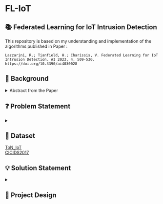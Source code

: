 # FL-IoT
## 📚 Federated Learning for IoT Intrusion Detection

This repository is based on my understanding and implementation of the algorithms published in Paper : 

`Lazzarini, R.; Tianfield, H.; Charissis, V. Federated Learning for IoT Intrusion Detection. AI 2023, 4, 509-530. https://doi.org/10.3390/ai4030028`

## 🔨 Background
<details>
<summary>
Abstract from the Paper
</summary>
<br>
The number of Internet of Things (IoT) devices has increased considerably in the past few
years, resulting in a large growth of cyber attacks on IoT infrastructure. As part of a defense in depth
approach to cybersecurity, intrusion detection systems (IDSs) have acquired a key role in attempting
to detect malicious activities efficiently. Most modern approaches to IDS in IoT are based on machine
learning (ML) techniques. The majority of these are centralized, which implies the sharing of data
from source devices to a central server for classification. This presents potentially crucial issues
related to privacy of user data as well as challenges in data transfers due to their volumes. In this
article, we evaluate the use of federated learning (FL) as a method to implement intrusion detection in
IoT environments. FL is an alternative, distributed method to centralized ML models, which has seen
a surge of interest in IoT intrusion detection recently. In our implementation, we evaluate FL using a
shallow artificial neural network (ANN) as the shared model and federated averaging (FedAvg) as
the aggregation algorithm. The experiments are completed on the ToN_IoT and CICIDS2017 datasets
in binary and multiclass classification. Classification is performed by the distributed devices using
their own data. No sharing of data occurs among participants, maintaining data privacy. When
compared against a centralized approach, results have shown that a collaborative FL IDS can be an
efficient alternative, in terms of accuracy, precision, recall and F1-score, making it a viable option as
an IoT IDS. Additionally, with these results as baseline, we have evaluated alternative aggregation
algorithms, namely FedAvgM, FedAdam and FedAdagrad, in the same setting by using the Flower
FL framework. The results from the evaluation show that, in our scenario, FedAvg and FedAvgM
tend to perform better compared to the two adaptive algorithms, FedAdam and FedAdagrad. 
</details>

## ❓ Problem Statement
<details>
<summary></summary>
</details>

## 💽 Dataset
[ToN_IoT](https://research.unsw.edu.au/projects/toniot-datasets) <br>
[CICIDS2017](https://www.unb.ca/cic/datasets/ids-2017.html)

## 💡 Solution Statement
<details>
<summary></summary>
</details>


## 🎨 Project Design
